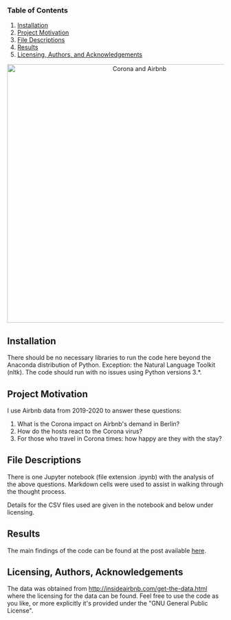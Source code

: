 
### Table of Contents

1. [Installation](#installation)
2. [Project Motivation](#motivation)
3. [File Descriptions](#files)
4. [Results](#results)
5. [Licensing, Authors, and Acknowledgements](#licensing)

<div align="center">
  <img src="https://github.com/dabln/CoronaAndAirbnb/blob/master/img/CoronaAndAirbnb.png?raw=true" alt="Corona and Airbnb" width="600"/><br>
</div>

## Installation <a name="installation"></a>

There should be no necessary libraries to run the code here beyond the Anaconda distribution of Python. Exception: the Natural Language Toolkit (nltk).  The code should run with no issues using Python versions 3.*.

## Project Motivation<a name="motivation"></a>

I use Airbnb data from 2019-2020 to answer these questions:

1. What is the Corona impact on Airbnb's demand in Berlin?
2. How do the hosts react to the Corona virus?
3. For those who travel in Corona times: how happy are they with the stay?


## File Descriptions <a name="files"></a>

There is one Jupyter notebook (file extension .ipynb) with the analysis of the above questions. Markdown cells were used to assist in walking through the thought process.  

Details for the CSV files used are given in the notebook and below under licensing.

## Results<a name="results"></a>

The main findings of the code can be found at the post available [here](https://janhenner.medium.com/this-is-how-corona-affects-airbnb-in-berlin-f8ceb40c711b).

## Licensing, Authors, Acknowledgements<a name="licensing"></a>

The data was obtained from http://insideairbnb.com/get-the-data.html where the licensing for the data can be found. Feel free to use the code as you like, or more explicitly it's provided under the "GNU General Public License".
